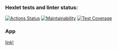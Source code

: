 ### Hexlet tests and linter status:
[![Actions Status](https://github.com/asb1302/java-project-72/workflows/hexlet-check/badge.svg)](https://github.com/asb1302/java-project-72/actions)
[![Maintainability](https://api.codeclimate.com/v1/badges/43ee23a0c3cb99d89575/maintainability)](https://codeclimate.com/github/asb1302/java-project-72/maintainability)
[![Test Coverage](https://api.codeclimate.com/v1/badges/43ee23a0c3cb99d89575/test_coverage)](https://codeclimate.com/github/asb1302/java-project-72/test_coverage)

### App
[link!](https://asb1302-heroku-project72.herokuapp.com/)